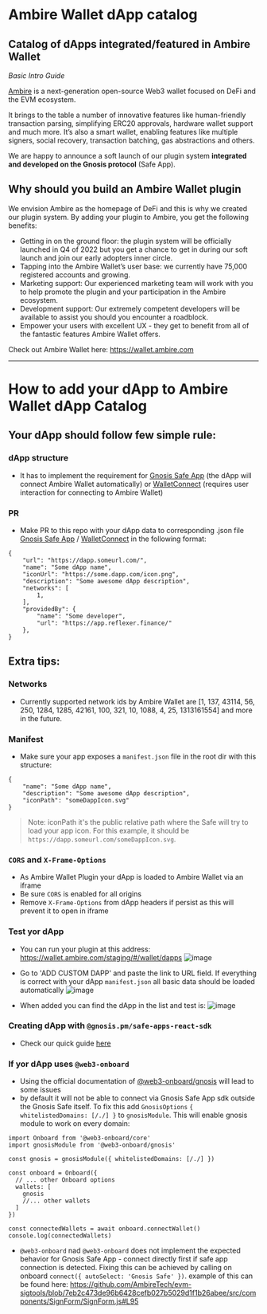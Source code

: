 # Ambire Wallet dApp catalog
Catalog of dApps integrated/featured in Ambire Wallet
---


_Basic Intro Guide_

[Ambire](https://www.ambire.com/) is a next-generation open-source Web3 wallet focused on DeFi and the EVM ecosystem.

It brings to the table a number of innovative features like human-friendly transaction parsing, simplifying ERC20 approvals, hardware wallet support and much more. It’s also a smart wallet, enabling features like multiple signers, social recovery, transaction batching, gas abstractions and others.

We are happy to announce a soft launch of our plugin system **integrated and developed on the Gnosis protocol** (Safe App).


## Why should you build an Ambire Wallet plugin

We envision Ambire as the homepage of DeFi and this is why we created our plugin system. By adding your plugin to Ambire, you get the following benefits: 

- Getting in on the ground floor: the plugin system will be officially launched in Q4 of 2022 but you get a chance to get in during our soft launch and join our early adopters inner circle. 
- Tapping into the Ambire Wallet’s user base: we currently have 75,000 registered accounts and growing. 
- Marketing support: Our experienced marketing team will work with you to help promote the plugin and your participation in the Ambire ecosystem. 
- Development support: Our extremely competent developers will be available to assist you should you encounter a roadblock.
- Empower your users with excellent UX - they get to benefit from all of the fantastic features Ambire Wallet offers. 

Check out Ambire Wallet here: https://wallet.ambire.com

---

# How to add your dApp to Ambire Wallet dApp Catalog

## Your dApp should follow few simple rule:

### dApp structure
- It has to implement the requirement for [Gnosis Safe App](https://docs.gnosis-safe.io/build/sdks/safe-apps/get-started) (the dApp will connect Ambire Wallet automatically) or [WalletConnect](https://docs.walletconnect.com/quick-start/dapps/client) (requires user interaction for connecting to Ambire Wallet)

### PR
- Make PR to this repo with your dApp data to corresponding .json file [Gnosis Safe App](/src/catalogs/wallet-gnosis.applist.json) / [WalletConnect](/src/catalogs/wallet-walletconnect.applist.json) in the following format:

```
{
    "url": "https://dapp.someurl.com/",
    "name": "Some dApp name",
    "iconUrl": "https://some.dapp.com/icon.png",
    "description": "Some awesome dApp description",
    "networks": [
        1, 
    ],
    "providedBy": {
        "name": "Some developer",
        "url": "https://app.reflexer.finance/"
    },
}
  ```
## Extra tips:

### Networks
- Currently supported network ids by Ambire Wallet are [1, 137, 43114, 56, 250, 1284, 1285, 42161, 100, 321, 10, 1088, 4, 25, 1313161554] and more in the future.

### Manifest
- Make sure your app exposes a `manifest.json` file in the root dir with this structure:
```
{
    "name": "Some dApp name",
    "description": "Some awesome dApp description",
    "iconPath": "someDappIcon.svg"
}
```

> Note: iconPath it's the public relative path where the Safe will try to load your app icon. For this example, it should be `https://dapp.someurl.com/someDappIcon.svg`.
### `CORS` and `X-Frame-Options`
- As Ambire Wallet Plugin your dApp is loaded to Ambire Wallet via an iframe
- Be sure `CORS` is enabled for all origins
- Remove `X-Frame-Options` from dApp headers if persist as this will prevent it to open in iframe

### Test yor dApp
- You can run your plugin at this address: https://wallet.ambire.com/staging/#/wallet/dapps
![image](https://user-images.githubusercontent.com/10422618/187924428-291f8147-e9a4-4b5a-8caf-0612a317e2ab.png)

- Go to 'ADD CUSTOM DAPP' and paste the link to URL field. If everything is correct with your dApp `manifest.json` all basic data should be loaded automatically
![image](https://user-images.githubusercontent.com/10422618/187926581-5b14b28c-9ec2-4008-9a22-0f6b1527b949.png)

- When added you can find the dApp in the list and test is:
![image](https://user-images.githubusercontent.com/10422618/187954712-18dc3906-a183-4305-88a2-d522a7fa1ec9.png)

### Creating dApp with `@gnosis.pm/safe-apps-react-sdk`
- Check our quick guide [here](/how-to-create-a-plugin.md)

### If yor dApp uses `@web3-onboard`
- Using the official documentation of [@web3-onboard/gnosis](https://docs.blocknative.com/onboard/gnosis) will lead to some issues
- by default it will not be able to connect via Gnosis Safe App sdk outside the Gnosis Safe itself. To fix this add `GnosisOptions` `{ whitelistedDomains: [/./] }` to `gnosisModule`. This will enable gnosis module to work on every domain:

```
import Onboard from '@web3-onboard/core'
import gnosisModule from '@web3-onboard/gnosis'

const gnosis = gnosisModule({ whitelistedDomains: [/./] })

const onboard = Onboard({
  // ... other Onboard options
  wallets: [
    gnosis
    //... other wallets
  ]
})

const connectedWallets = await onboard.connectWallet()
console.log(connectedWallets)
```
- `@web3-onboard` nad `@web3-onboard` does not implement the expected behavior for Gnosis Safe App - connect directly first if safe app connection is detected. Fixing this can be achieved by calling on onboard `connect({ autoSelect: 'Gnosis Safe' })`. example of this can be found here: https://github.com/AmbireTech/evm-sigtools/blob/7eb2c473de96b6428cefb027b5029d1f1b26abee/src/components/SignForm/SignForm.js#L95
